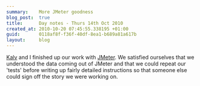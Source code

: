 ```yaml
---
summary:    More JMeter goodness
blog_post:  true
title:      Day notes - Thurs 14th Oct 2010
created_at: 2010-10-20 07:45:55.338195 +01:00
guid:       0118af8f-f36f-40df-8ea1-b689a81a617b
layout:     blog
---
```

[Kalv](http://kalv.co.uk/) and I finished up our work with [JMeter](http://jakarta.apache.org/jmeter/).  We satisfied ourselves that we understood the data coming out of JMeter and that we could repeat our 'tests' before writing up fairly detailed instructions so that someone else could sign off the story we were working on.
